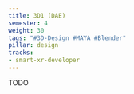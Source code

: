 ```yaml
---
title: 3D1 (DAE)
semester: 4
weight: 30
tags: "#3D-Design #MAYA #Blender"
pillar: design
tracks:
- smart-xr-developer
---
```


TODO